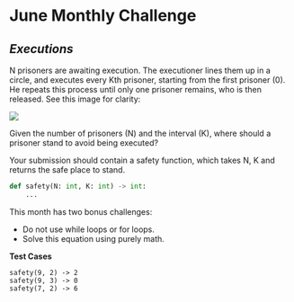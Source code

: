 # June Monthly Challenge
## *Executions*

N prisoners are awaiting execution. The executioner lines them up in a circle, and executes every Kth prisoner, starting from the first prisoner (0). He repeats this process until only one prisoner remains, who is then released. See this image for clarity:

![](https://cdn.idevision.net/content/executions.png)

Given the number of prisoners (N) and the interval (K), where should a prisoner stand to avoid being executed?

Your submission should contain a safety function, which takes N, K and returns the safe place to stand.

```python
def safety(N: int, K: int) -> int:
    ...
```

This month has two bonus challenges:
- Do not use while loops or for loops.
- Solve this equation using purely math.

**Test Cases**
```
safety(9, 2) -> 2
safety(9, 3) -> 0
safety(7, 2) -> 6
```